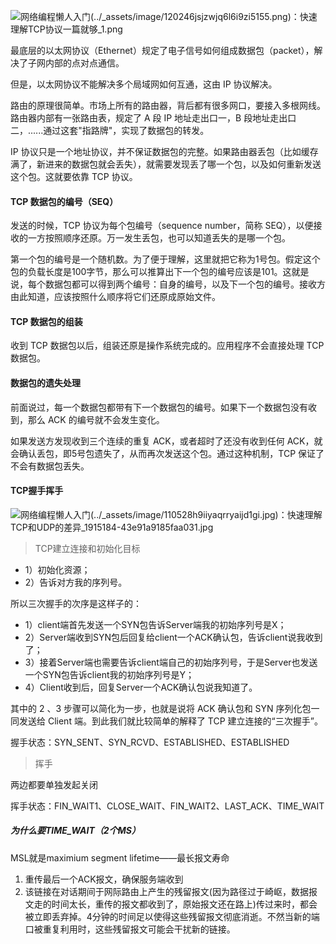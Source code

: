 ![网络编程懒人入门(../_assets/image/120246jsjzwjq6l6i9zi5155.png)：快速理解TCP协议一篇就够_1.png](http://www.52im.net/data/attachment/forum/201710/12/120246jsjzwjq6l6i9zi51.png)

最底层的以太网协议（Ethernet）规定了电子信号如何组成数据包（packet），解决了子网内部的点对点通信。



但是，以太网协议不能解决多个局域网如何互通，这由 IP 协议解决。

路由的原理很简单。市场上所有的路由器，背后都有很多网口，要接入多根网线。路由器内部有一张路由表，规定了 A 段 IP 地址走出口一，B 段地址走出口二，......通过这套"指路牌"，实现了数据包的转发。



IP 协议只是一个地址协议，并不保证数据包的完整。如果路由器丢包（比如缓存满了，新进来的数据包就会丢失），就需要发现丢了哪一个包，以及如何重新发送这个包。这就要依靠 TCP 协议。



#### TCP 数据包的编号（SEQ）

发送的时候，TCP 协议为每个包编号（sequence number，简称 SEQ），以便接收的一方按照顺序还原。万一发生丢包，也可以知道丢失的是哪一个包。

第一个包的编号是一个随机数。为了便于理解，这里就把它称为1号包。假定这个包的负载长度是100字节，那么可以推算出下一个包的编号应该是101。这就是说，每个数据包都可以得到两个编号：自身的编号，以及下一个包的编号。接收方由此知道，应该按照什么顺序将它们还原成原始文件。



#### TCP 数据包的组装

收到 TCP 数据包以后，组装还原是操作系统完成的。应用程序不会直接处理 TCP 数据包。



#### 数据包的遗失处理

前面说过，每一个数据包都带有下一个数据包的编号。如果下一个数据包没有收到，那么 ACK 的编号就不会发生变化。

如果发送方发现收到三个连续的重复 ACK，或者超时了还没有收到任何 ACK，就会确认丢包，即5号包遗失了，从而再次发送这个包。通过这种机制，TCP 保证了不会有数据包丢失。





#### TCP握手挥手

![网络编程懒人入门(../_assets/image/110528h9iiyaqrryaijd1gi.jpg)：快速理解TCP和UDP的差异_1915184-43e91a9185faa031.jpg](http://www.52im.net/data/attachment/forum/201710/27/110528h9iiyaqrryaijdgi.jpg)



> TCP建立连接和初始化目标

- 1）初始化资源；
- 2）告诉对方我的序列号。

所以三次握手的次序是这样子的：

- 1）client端首先发送一个SYN包告诉Server端我的初始序列号是X；
- 2）Server端收到SYN包后回复给client一个ACK确认包，告诉client说我收到了；
- 3）接着Server端也需要告诉client端自己的初始序列号，于是Server也发送一个SYN包告诉client我的初始序列号是Y；
- 4）Client收到后，回复Server一个ACK确认包说我知道了。

其中的 2 、3 步骤可以简化为一步，也就是说将 ACK 确认包和 SYN 序列化包一同发送给 Client 端。到此我们就比较简单的解释了 TCP 建立连接的“三次握手”。



握手状态：SYN_SENT、SYN_RCVD、ESTABLISHED、ESTABLISHED



> 挥手

两边都要单独发起关闭



挥手状态：FIN_WAIT1、CLOSE_WAIT、FIN_WAIT2、LAST_ACK、TIME_WAIT



##### 为什么要TIME_WAIT（2个MS）

MSL就是maximium segment lifetime——最长报文寿命

1. 重传最后一个ACK报文，确保服务端收到
2. 该链接在对话期间于网际路由上产生的残留报文(因为路径过于崎岖，数据报文走的时间太长，重传的报文都收到了，原始报文还在路上)传过来时，都会被立即丢弃掉。4分钟的时间足以使得这些残留报文彻底消逝。不然当新的端口被重复利用时，这些残留报文可能会干扰新的链接。































